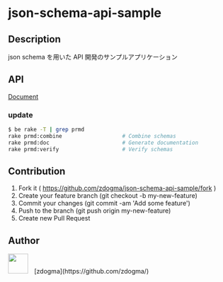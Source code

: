 json-schema-api-sample
===

## Description
json schema を用いた API 開発のサンプルアプリケーション

## API
[Document](docs/schema/schema.md)

### update
```bash
$ be rake -T | grep prmd
rake prmd:combine                   # Combine schemas
rake prmd:doc                       # Generate documentation
rake prmd:verify                    # Verify schemas
```

## Contribution
1. Fork it ( https://github.com/zdogma/json-schema-api-sample/fork )
2. Create your feature branch (git checkout -b my-new-feature)
3. Commit your changes (git commit -am 'Add some feature')
4. Push to the branch (git push origin my-new-feature)
5. Create new Pull Request

## Author
<img src="https://avatars3.githubusercontent.com/u/1973683?v=3&s=460" width="45px;" style="margin-right: 10px;">
[zdogma](https://github.com/zdogma/)
